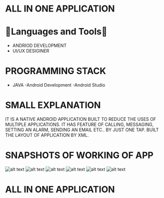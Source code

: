 # ALL IN ONE APPLICATION
   

# 🔨Languages and Tools🔨  

- ANDRIOD DEVELOPMENT
- UI/UX DESIGINER


#  PROGRAMMING STACK

- JAVA
-Android Development
-Android Studio


# SMALL EXPLANATION

IT IS A NATIVE ANDROID APPLICATION BUILT TO REDUCE THE USES OF MULTIPLE APPLICATIONS.
IT HAS FEATURE OF CALLING, MESSAGING, SETTING AN ALARM, SENDING AN EMAIL ETC.. BY JUST ONE TAP.
BUILT THE LAYOUT OF APPLICATION BY XML.





# SNAPSHOTS OF WORKING OF APP 

![alt text](https://github.com/pankaz20/All-in-one/blob/main/Screenshot/1.jpeg?raw=true)
![alt text](https://github.com/pankaz20/All-in-one/blob/main/Screenshot/2.jpeg?raw=true)
![alt text](https://github.com/pankaz20/All-in-one/blob/main/Screenshot/3.jpeg?raw=true)
![alt text](https://github.com/pankaz20/All-in-one/blob/main/Screenshot/4.jpeg?raw=true)
![alt text](https://github.com/pankaz20/All-in-one/blob/main/Screenshot/5.jpeg?raw=true)
![alt text](https://github.com/pankaz20/All-in-one/blob/main/Screenshot/6.jpeg?raw=true)

# ALL IN ONE APPLICATION
